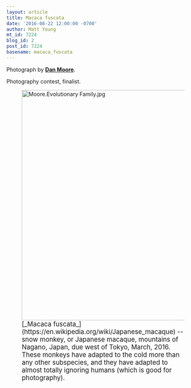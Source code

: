 ```yaml
---
layout: article
title: Macaca fuscata
date: '2016-08-22 12:00:00 -0700'
author: Matt Young
mt_id: 7224
blog_id: 2
post_id: 7224
basename: macaca_fuscata
---
```

Photograph by [**Dan Moore**](www.pbase.com/mooremedia).

Photography contest, finalist.


<figure>
<img src="{{ site.baseurl }}/uploads/2016/Moore.Evolutionary%20Family.jpg" alt="Moore.Evolutionary Family.jpg" width="600" height="600" />
<figcaption markdown="span">
<big>[_Macaca fuscata_](https://en.wikipedia.org/wiki/Japanese_macaque) -- snow monkey, or Japanese macaque, mountains of Nagano, Japan, due west of Tokyo, March, 2016. These monkeys have adapted to the cold more than any other subspecies, and they have adapted to almost totally ignoring humans (which is good for photography).</big>

</figcaption>
</figure>
